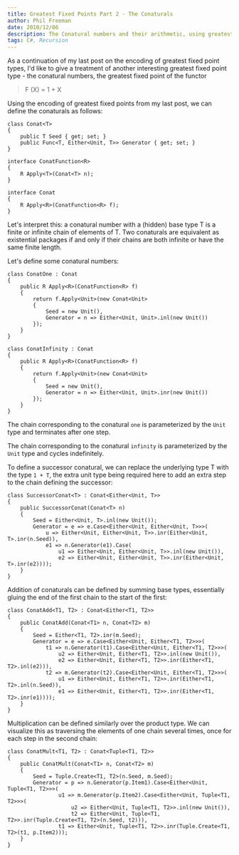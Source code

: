 ```yaml
---
title: Greatest Fixed Points Part 2 - The Conaturals
author: Phil Freeman
date: 2010/12/06
description: The Conatural numbers and their arithmetic, using greatest fixed points.
tags: C#, Recursion
---
```


As a continuation of my last post on the encoding of greatest fixed point types, I\'d like to give a treatment of another interesting greatest fixed point type - the conatural numbers, the greatest fixed point of the functor

> F (X) = 1 + X

Using the encoding of greatest fixed points from my last post, we can define the conaturals as follows:

    class Conat<T>
    {
        public T Seed { get; set; }
        public Func<T, Either<Unit, T>> Generator { get; set; }
    }

    interface ConatFunction<R>
    {
        R Apply<T>(Conat<T> n);
    }

    interface Conat
    {
        R Apply<R>(ConatFunction<R> f);
    }

Let\'s interpret this: a conatural number with a (hidden) base type T is a finite or infinite chain of elements of T. Two conaturals are equivalent as existential packages if and only if their chains are both infinite or have the same finite length.

Let\'s define some conatural numbers:

    class ConatOne : Conat
    {
        public R Apply<R>(ConatFunction<R> f)
        {
            return f.Apply<Unit>(new Conat<Unit>
            {
                Seed = new Unit(),
                Generator = n => Either<Unit, Unit>.inl(new Unit())
            });
        }
    }

    class ConatInfinity : Conat
    {
        public R Apply<R>(ConatFunction<R> f)
        {
            return f.Apply<Unit>(new Conat<Unit>
            {
                Seed = new Unit(),
                Generator = n => Either<Unit, Unit>.inr(new Unit())
            });
        }
    }

The chain corresponding to the conatural `one` is parameterized by the `Unit` type and terminates after one step.

The chain corresponding to the conatural `infinity` is parameterized by the `Unit` type and cycles indefinitely.

To define a successor conatural, we can replace the underlying type T with the type `1 + T`, the extra unit type being required here to add an extra step to the chain defining the successor:

    class SuccessorConat<T> : Conat<Either<Unit, T>>
    {
        public SuccessorConat(Conat<T> n)
        {
            Seed = Either<Unit, T>.inl(new Unit());
            Generator = e => e.Case<Either<Unit, Either<Unit, T>>>(
                u => Either<Unit, Either<Unit, T>>.inr(Either<Unit, T>.inr(n.Seed)),
                e1 => n.Generator(e1).Case(
                    u1 => Either<Unit, Either<Unit, T>>.inl(new Unit()),
                    e2 => Either<Unit, Either<Unit, T>>.inr(Either<Unit, T>.inr(e2))));
        }
    }

Addition of conaturals can be defined by summing base types, essentially gluing the end of the first chain to the start of the first:

    class ConatAdd<T1, T2> : Conat<Either<T1, T2>>
    {
        public ConatAdd(Conat<T1> n, Conat<T2> m)
        {
            Seed = Either<T1, T2>.inr(m.Seed);
            Generator = e => e.Case<Either<Unit, Either<T1, T2>>>(
                t1 => n.Generator(t1).Case<Either<Unit, Either<T1, T2>>>(
                    u2 => Either<Unit, Either<T1, T2>>.inl(new Unit()),
                    e2 => Either<Unit, Either<T1, T2>>.inr(Either<T1, T2>.inl(e2))),
                t2 => m.Generator(t2).Case<Either<Unit, Either<T1, T2>>>(
                    u1 => Either<Unit, Either<T1, T2>>.inr(Either<T1, T2>.inl(n.Seed)),
                    e1 => Either<Unit, Either<T1, T2>>.inr(Either<T1, T2>.inr(e1))));
        }
    }

Multiplication can be defined similarly over the product type. We can visualize this as traversing the elements of one chain several times, once for each step in the second chain:

    class ConatMult<T1, T2> : Conat<Tuple<T1, T2>>
    {
        public ConatMult(Conat<T1> n, Conat<T2> m)
        {
            Seed = Tuple.Create<T1, T2>(n.Seed, m.Seed);
            Generator = p => n.Generator(p.Item1).Case<Either<Unit, Tuple<T1, T2>>>(
                    u1 => m.Generator(p.Item2).Case<Either<Unit, Tuple<T1, T2>>>(
                        u2 => Either<Unit, Tuple<T1, T2>>.inl(new Unit()),
                        t2 => Either<Unit, Tuple<T1, T2>>.inr(Tuple.Create<T1, T2>(n.Seed, t2))),
                    t1 => Either<Unit, Tuple<T1, T2>>.inr(Tuple.Create<T1, T2>(t1, p.Item2)));
        }
    }
